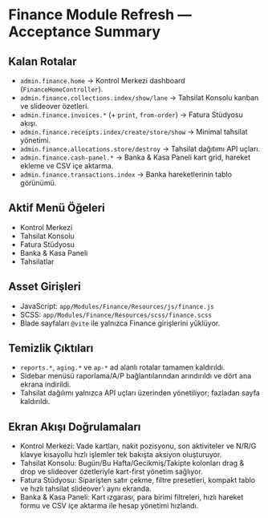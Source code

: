 # Finance Module Refresh — Acceptance Summary

## Kalan Rotalar
- `admin.finance.home` → Kontrol Merkezi dashboard (`FinanceHomeController`).
- `admin.finance.collections.index/show/lane` → Tahsilat Konsolu kanban ve slideover özetleri.
- `admin.finance.invoices.*` (+ `print`, `from-order`) → Fatura Stüdyosu akışı.
- `admin.finance.receipts.index/create/store/show` → Minimal tahsilat yönetimi.
- `admin.finance.allocations.store/destroy` → Tahsilat dağıtımı API uçları.
- `admin.finance.cash-panel.*` → Banka & Kasa Paneli kart grid, hareket ekleme ve CSV içe aktarma.
- `admin.finance.transactions.index` → Banka hareketlerinin tablo görünümü.

## Aktif Menü Öğeleri
- Kontrol Merkezi
- Tahsilat Konsolu
- Fatura Stüdyosu
- Banka & Kasa Paneli
- Tahsilatlar

## Asset Girişleri
- JavaScript: `app/Modules/Finance/Resources/js/finance.js`
- SCSS: `app/Modules/Finance/Resources/scss/finance.scss`
- Blade sayfaları `@vite` ile yalnızca Finance girişlerini yüklüyor.

## Temizlik Çıktıları
- `reports.*`, `aging.*` ve `ap-*` ad alanlı rotalar tamamen kaldırıldı.
- Sidebar menüsü raporlama/A/P bağlantılarından arındırıldı ve dört ana ekrana indirildi.
- Tahsilat dağılımı yalnızca API uçları üzerinden yönetiliyor; fazladan sayfa kaldırıldı.

## Ekran Akışı Doğrulamaları
- Kontrol Merkezi: Vade kartları, nakit pozisyonu, son aktiviteler ve N/R/G klavye kısayollu hızlı işlemler tek bakışta aksiyon oluşturuyor.
- Tahsilat Konsolu: Bugün/Bu Hafta/Gecikmiş/Takipte kolonları drag & drop ve slideover özetleriyle kart-first yönetim sağlıyor.
- Fatura Stüdyosu: Siparişten satır çekme, filtre presetleri, kompakt tablo ve hızlı tahsilat slideover’ı aynı ekranda.
- Banka & Kasa Paneli: Kart ızgarası, para birimi filtreleri, hızlı hareket formu ve CSV içe aktarma ile hesap yönetimi hızlandı.

